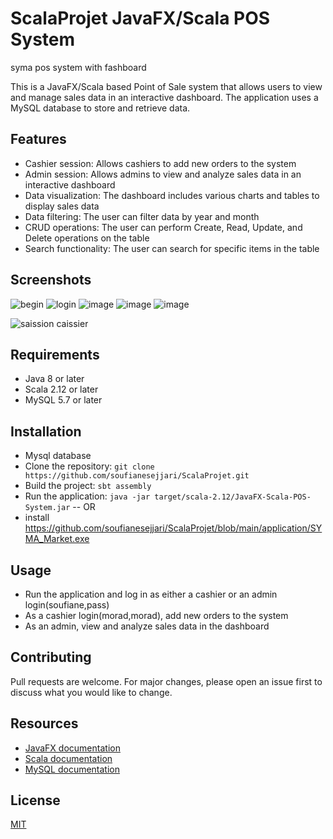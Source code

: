 # ScalaProjet JavaFX/Scala POS System
syma pos system with fashboard

This is a JavaFX/Scala based Point of Sale system that allows users to view and manage sales data in an interactive dashboard. The application uses a MySQL database to store and retrieve data.

## Features
- Cashier session: Allows cashiers to add new orders to the system
- Admin session: Allows admins to view and analyze sales data in an interactive dashboard
- Data visualization: The dashboard includes various charts and tables to display sales data
- Data filtering: The user can filter data by year and month
- CRUD operations: The user can perform Create, Read, Update, and Delete operations on the table
- Search functionality: The user can search for specific items in the table
## Screenshots
![begin](https://user-images.githubusercontent.com/81421925/212548562-3db6d074-5ab3-45b2-bc58-0370d75da97d.png)
![login](https://user-images.githubusercontent.com/81421925/212548617-1d4d9a69-da24-453e-a1d4-65e459fc6571.png)
![image](https://user-images.githubusercontent.com/81421925/212548688-93895b90-62a6-41d4-b677-6fc75b918100.png)
![image](https://user-images.githubusercontent.com/81421925/212548689-2cf0a93f-1efb-4ee1-89a2-4377e588610d.png)
![image](https://user-images.githubusercontent.com/81421925/212548744-99d3f499-f841-4157-b68f-1d8530b560ef.png)

![saission caissier](https://user-images.githubusercontent.com/81421925/212548818-fe63e256-d150-4822-b06e-21fc1de7aa6d.png)



## Requirements
- Java 8 or later
- Scala 2.12 or later
- MySQL 5.7 or later

## Installation
- Mysql database
- Clone the repository: `git clone https://github.com/soufianesejjari/ScalaProjet.git`
- Build the project: `sbt assembly`
- Run the application: `java -jar target/scala-2.12/JavaFX-Scala-POS-System.jar`
-- OR
- install https://github.com/soufianesejjari/ScalaProjet/blob/main/application/SYMA_Market.exe


## Usage
- Run the application and log in as either a cashier or an admin login(soufiane,pass)
- As a cashier login(morad,morad), add new orders to the system
- As an admin, view and analyze sales data in the dashboard

## Contributing
Pull requests are welcome. For major changes, please open an issue first to discuss what you would like to change.
## Resources
- [JavaFX documentation](https://docs.oracle.com/en/java/javase/14/javafx/index.html)
- [Scala documentation](https://docs.scala-lang.org/)
- [MySQL documentation](https://dev.mysql.com/doc/)
## License
[MIT](https://choosealicense.com/licenses/mit/)

